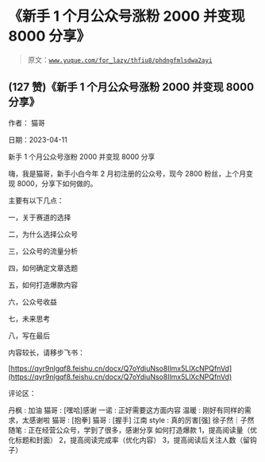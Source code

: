 # 《新手 1 个月公众号涨粉 2000 并变现 8000 分享》

> 原文：[`www.yuque.com/for_lazy/thfiu8/phdngfmlsdwa2ayi`](https://www.yuque.com/for_lazy/thfiu8/phdngfmlsdwa2ayi)



## (127 赞)《新手 1 个月公众号涨粉 2000 并变现 8000 分享》 

作者： 猫哥 

日期：2023-04-11 

新手 1 个月公众号涨粉 2000 并变现 8000 分享 

嗨，我是猫哥，新手小白今年 2 月初注册的公众号，现今 2800 粉丝，上个月变现 8000，分享下如何做的。 

主要有以下几点： 

一，关于赛道的选择 

二，为什么选择公众号 

三，公众号的流量分析 

四，如何确定文章选题 

五，如何打造爆款内容 

六，公众号收益 

七，未来思考 

八，写在最后 

内容较长，请移步飞书： 

[https://qyr9nlgqf8.feishu.cn/docx/Q7oYdiuNso8Ilmx5LlXcNPQfnVd](https://qyr9nlgqf8.feishu.cn/docx/Q7oYdiuNso8Ilmx5LlXcNPQfnVd) 

评论区： 

丹枫 : 加油 猫哥 : [嘿哈]感谢 一诺 : 正好需要这方面内容 温暖 : 刚好有同样的需求，太感谢啦 猫哥 : [抱拳] 猫哥 : [握手] 江南 style : 真的厉害[强] 徐子然｜子然随笔 : 正在经营公众号，学到了很多，感谢分享 如何打造爆款 1，提高阅读量（优化标题和封面） 2，提高阅读完成率（优化内容） 3，提高阅读后关注人数（留钩子）